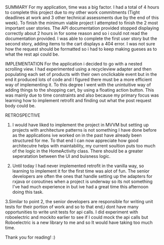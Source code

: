 SUMMARY
For my application, time was a big factor. I had a total of 4 hours to complete this project due to my other work commitments (Tight deadlines at work and 3 other technical assessments due by the end of this week). To finish the minimum viable project I attempted to finish the 2 most important user stories. The API documentation provided stopped displaying correctly about 2 hours in for some reason and so i could not read the documentation provided. I was able to complete the first user story but the second story, adding items to the cart displays a 404 error. I was not sure how the request should be formatted so i had to keep making gueses as to what the rest api could be. 

IMPLEMENTATION
For the application i decided to go with a nested scrolling view. I had experimented using a recycleview adapter and then populating each set of products with their own onclickable event but in the end it produced lots of code and I figured there must be a more efficient way of implementing it. To this degree I went with the unintuitive way of adding things to the shopping cart, by using a floating action button. This was mainly due to time constraints and also because my primary focus was learning how to implement retrofit and finding out what the post request body could be.

RETROSPECTIVE
1. I would have liked to implement the project in MVVM but setting up projects with architecture patterns is not something I have done before as the applications ive worked on in the past have already been structured for me. To that end I can now appreciate how good architecutre helps with maintability, my current soultion puts too much of the logic in the HomeActivity class. There should be a greater seperatation between the UI and buisness logic. 

2. Until today I had never implemented retrofit in the vanilla way, so learning to implement it for the first time was alot of fun. The senior developers are often the ones that handle setting up the adapters for rxjava or coroutines when a project is underway so its not something I've had much experience in but ive had a great time this afternoon doing this task.

3.Similar to point 2, the senior developers are responsible for writing unit tests for their portion of work and so to that end,i dont have many opportunities to write unit tests for api calls. I did experiment with roboelectric and mockito earlier to see if I could mock the api calls but Roboelectric is a new library to me and so It would have taking too much time. 

Thank you for reading! :)



